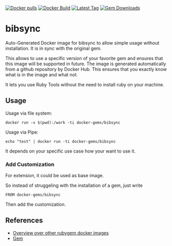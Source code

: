 [![Docker pulls](https://img.shields.io/docker/pulls/rubygem/bibsync.svg)](https://hub.docker.com/r/rubygem/bibsync/)
[![Docker Build](https://img.shields.io/docker/automated/rubygem/bibsync.svg)](https://hub.docker.com/r/rubygem/bibsync/)
[![Latest Tag](https://img.shields.io/github/tag/docker-rubygem/bibsync.svg)](https://hub.docker.com/r/rubygem/bibsync/)
[![Gem Downloads](https://img.shields.io/gem/dt/bibsync.svg)](https://rubygems.org/gems/bibsync/)
# bibsync

Auto-Generated Docker image for bibsync to allow simple usage without installation.
It is in sync with the original gem.

This allows to use a specific version of your favorite gem and ensures that this image will be supported in future.
The image is generated automatically from a github repository by Docker Hub.
This ensures that you exactly know what is in the image and what not.

It lets you use Ruby Tools without the need to install ruby on your machine.

## Usage

Usage via file system:

`docker run -v $(pwd):/work -ti docker-gems/bibsync`

Usage via Pipe:

`echo "test" | docker run -ti docker-gems/bibsync`

It depends on your specific use case how your want to use it.

### Add Customization

For extension, it could be used as base image.

So instead of struggeling with the installation of a gem, just write

`FROM docker-gems/bibsync`

Then add the customization.

## References

 - [Overview over other rubygem docker images](https://github.com/thinkbot/docker-rubygem)
 - [Gem](https://rubygems.org/gems/bibsync/)
